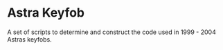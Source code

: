 # Astra Keyfob

A set of scripts to determine and construct the code used in 1999 - 2004 Astras keyfobs.
